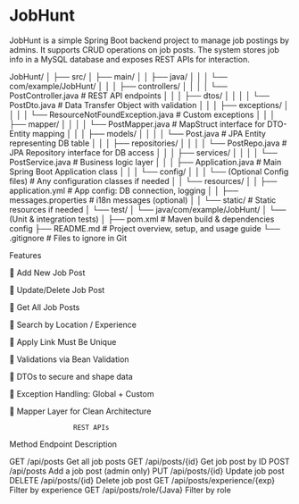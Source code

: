 # JobHunt
JobHunt is a simple Spring Boot backend project to manage job postings by admins. It supports CRUD operations on job posts. The system stores job info in a MySQL database and exposes REST APIs for interaction.


JobHunt/
│
├── src/
│   ├── main/
│   │   ├── java/
│   │   │   └── com/example/JobHunt/
│   │   │       ├── controllers/
│   │   │       │   └── PostController.java          # REST API endpoints
│   │   │       ├── dtos/
│   │   │       │   └── PostDto.java                  # Data Transfer Object with validation
│   │   │       ├── exceptions/
│   │   │       │   └── ResourceNotFoundException.java # Custom exceptions
│   │   │       ├── mapper/
│   │   │       │   └── PostMapper.java               # MapStruct interface for DTO-Entity mapping
│   │   │       ├── models/
│   │   │       │   └── Post.java                      # JPA Entity representing DB table
│   │   │       ├── repositories/
│   │   │       │   └── PostRepo.java                  # JPA Repository interface for DB access
│   │   │       ├── services/
│   │   │       │   └── PostService.java               # Business logic layer
│   │   │       ├── Application.java                   # Main Spring Boot Application class
│   │   │       └── config/
│   │   │           └── (Optional Config files)        # Any configuration classes if needed
│   │   └── resources/
│   │       ├── application.yml                         # App config: DB connection, logging
│   │       ├── messages.properties                     # i18n messages (optional)
│   │       └── static/                                 # Static resources if needed
│   └── test/
│       └── java/com/example/JobHunt/
│           └── (Unit & integration tests)
│
├── pom.xml                                            # Maven build & dependencies config
├── README.md                                          # Project overview, setup, and usage guide
└── .gitignore                                         # Files to ignore in Git










  Features

  
🔹 Add New Job Post

🔹 Update/Delete Job Post

🔹 Get All Job Posts

🔹 Search by Location / Experience

🔹 Apply Link Must Be Unique

🔹 Validations via Bean Validation

🔹 DTOs to secure and shape data

🔹 Exception Handling: Global + Custom

🔹 Mapper Layer for Clean Architecture







                    REST APIs
                
Method	            Endpoint	                    Description


GET	               /api/posts	                    Get all job posts
GET	               /api/posts/{id}	              Get job post by ID
POST	             /api/posts	                    Add a job post (admin only)
PUT	               /api/posts/{id}	              Update job post
DELETE	          /api/posts/{id}	                Delete job post
GET	              /api/posts/experience/{exp}    	Filter by experience
GET              	/api/posts/role/{Java}          Filter by role

